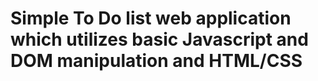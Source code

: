 # Simple To Do list web application which utilizes basic Javascript and DOM manipulation and HTML/CSS
